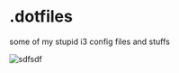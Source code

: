 # .dotfiles

some of my stupid i3 config files and stuffs 

![sdfsdf](https://user-images.githubusercontent.com/74200268/219960161-9eb4cc77-ded3-484c-8a30-f3eb586e451d.jpg)
